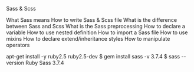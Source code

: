 Sass & Scss

What Sass means
How to write Sass & Scss file
What is the difference between Sass and Scss
What is the Sass preprocessing
How to declare a variable
How to use nested definition
How to import a Sass file
How to use mixins
How to declare extend/inheritance styles
How to manipulate operators

apt-get install -y ruby2.5 ruby2.5-dev
$ gem install sass -v 3.7.4
$ sass --version
Ruby Sass 3.7.4